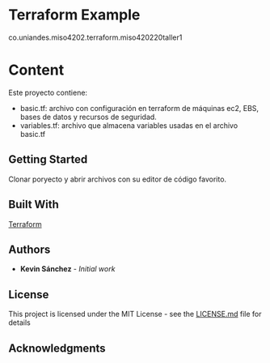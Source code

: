 # Terraform Example
co.uniandes.miso4202.terraform.miso420220taller1
# Content

Este proyecto contiene:
* basic.tf: archivo con configuración en terraform de máquinas ec2, EBS, bases de datos y recursos de seguridad.
* variables.tf: archivo que almacena variables usadas en el archivo basic.tf

## Getting Started
Clonar poryecto y abrir archivos con su editor de código favorito.


## Built With
[Terraform](https://www.terraform.io/) 

## Authors

* **Kevin Sánchez** - *Initial work*

## License

This project is licensed under the MIT License - see the [LICENSE.md](LICENSE.md) file for details

## Acknowledgments
